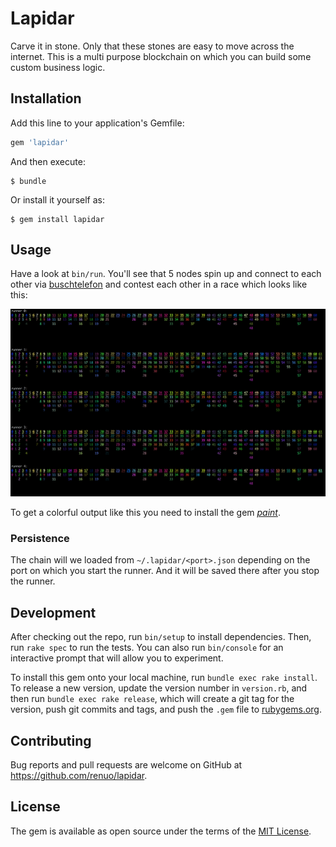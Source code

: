 # Lapidar

Carve it in stone. Only that these stones are easy to move across the internet.
This is a multi purpose blockchain on which you can build some custom business logic.

## Installation

Add this line to your application's Gemfile:

```ruby
gem 'lapidar'
```

And then execute:

    $ bundle

Or install it yourself as:

    $ gem install lapidar

## Usage

Have a look at `bin/run`. You'll see that 5 nodes spin up and connect to each other
via [buschtelefon](https://github.com/renuo/lapidar) and contest each other
in a race which looks like this:

![](docs/visualization.png)

To get a colorful output like this you need to install the gem [*paint*](https://github.com/janlelis/paint).

### Persistence

The chain will we loaded from `~/.lapidar/<port>.json` depending on the port
on which you start the runner. And it will be saved there after you stop the runner.

## Development

After checking out the repo, run `bin/setup` to install dependencies.
Then, run `rake spec` to run the tests. You can also run `bin/console`
for an interactive prompt that will allow you to experiment.

To install this gem onto your local machine, run `bundle exec rake install`.
To release a new version, update the version number in `version.rb`, and then
run `bundle exec rake release`, which will create a git tag for the version,
push git commits and tags, and push the `.gem` file
to [rubygems.org](https://rubygems.org).

## Contributing

Bug reports and pull requests are welcome on GitHub at <https://github.com/renuo/lapidar>.

## License

The gem is available as open source under the terms of the [MIT License](https://opensource.org/licenses/MIT).

